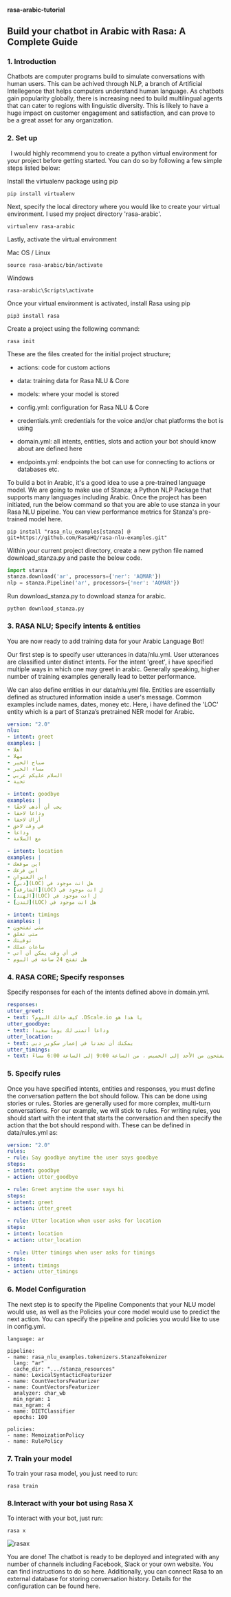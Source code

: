 #### rasa-arabic-tutorial

## **Build your chatbot in Arabic with Rasa: A Complete Guide**

### 1. Introduction

Chatbots are computer programs build to simulate conversations with human users. This can be achived through NLP, a branch of Artificial Intellegence that helps computers understand human language. As chatbots gain popularity globally, there is increasing need to build multilingual agents that can cater to regions with linguistic diversity. This is likely to have a huge impact on customer engagement and satisfaction, and can prove to be a great asset for any organization. 


### 2. Set up
 
I would highly recommend you to create a python virtual environment for your project before getting started. You can do so by following a few simple steps listed below:

Install the virtualenv package using pip

```
pip install virtualenv
```

Next, specify the local directory where you would like to create your virtual environment. I used my project directory 'rasa-arabic'.

```
virtualenv rasa-arabic
```

Lastly, activate the virtual environment

Mac OS / Linux

```
source rasa-arabic/bin/activate
```

Windows

```
rasa-arabic\Scripts\activate
```

Once your virtual environment is activated, install Rasa using pip 
```
pip3 install rasa
```

Create a project using the following command:
```
rasa init
```

These are the files created for the initial project structure;

- actions: code for custom actions

- data: training data for Rasa NLU & Core

- models: where your model is stored

- config.yml: configuration for Rasa NLU & Core

- credentials.yml: credentials for the voice and/or chat platforms the bot is using

- domain.yml: all intents, entities, slots and action your bot should know about are defined here

- endpoints.yml: endpoints the bot can use for connecting to actions or databases etc.

To build a bot in Arabic, it's a good idea to use a pre-trained language model. We are going to make use of Stanza; a Python NLP Package that supports many languages including Arabic. Once the project has been initiated, run the below command so that you are able to use stanza in your Rasa NLU pipeline. You can view performance metrics for Stanza's pre-trained model here.

```
pip install "rasa_nlu_examples[stanza] @ git+https://github.com/RasaHQ/rasa-nlu-examples.git"
```
Within your current project directory, create a new python file named download_stanza.py and paste the below code.

```python
import stanza
stanza.download('ar', processors={'ner': 'AQMAR'})
nlp = stanza.Pipeline('ar', processors={'ner': 'AQMAR'})
```
Run download_stanza.py to download stanza for arabic. 
```
python download_stanza.py
```
### 3. RASA NLU; Specify intents & entities

You are now ready to add training data for your Arabic Language Bot!

Our first step is to specify user utterances in data/nlu.yml. User utterances are classified unter distinct intents.
For the intent 'greet', i have specified multiple ways in which one may greet in arabic. Generally speaking, higher number of training examples generally lead to better performance. 

We can also define entities in our data/nlu.yml file. Entities are essentially defined as structured information inside a user's message. Common examples include names, dates, money etc. Here, i have defined the 'LOC' entity which is a part of Stanza’s pretrained NER model for Arabic.


```yml
version: "2.0"
nlu:
- intent: greet
examples: |
- أهلا
- مهلا
- صباح الخير
- مساء الخير
- السلام عليكم عربي
- تحية

- intent: goodbye
examples: |
- يجب أن أذهب لاحقًا
- وداعا لاحقا
- أراك لاحقا
- في وقت لاحق
- وداعا
- مع السلامة

- intent: location
examples: |
- اين موقعك
- اين فرعك
- اين العنوان
- [دبي](LOC) هل انت موجود في
- [الشارقة](LOC) ل انت موجود في
- [الهند](LOC) ل انت موجود في
- [لندن](LOC) هل انت موجود في

- intent: timings
examples: |
- متى تفتحون
- متى تغلق
- توقيتك
- ساعات عملك
- في أي وقت يمكن أن آتي
- هل تفتح 24 ساعة في اليوم
```
### 4. RASA CORE; Specify responses

Specify responses for each of the intents defined above in domain.yml.

```yml
responses:
utter_greet:
- text: كيف حالك اليوم؟ .DScale.io يا هذا هو
utter_goodbye:
- text: وداعا أتمنى لك يوما سعيدا
utter_location:
- text: يمكنك أن تجدنا في إعمار سكوير دبي
utter_timings:
- text: نحن منفتحون من الأحد إلى الخميس ، من الساعة 9:00 إلى الساعة 6:00 مساءً
```
### 5. Specify rules

Once you have specified intents, entities and responses, you must define the conversation pattern the bot should follow. This can be done using stories or rules. Stories are generally used for more complex, multi-turn conversations. For our example, we will stick to rules. For writing rules, you should start with the intent that starts the conversation and then specify the action that the bot should respond with. These can be defined in data/rules.yml as:


```yml
version: "2.0"
rules:
- rule: Say goodbye anytime the user says goodbye
steps:
- intent: goodbye
- action: utter_goodbye

- rule: Greet anytime the user says hi
steps:
- intent: greet
- action: utter_greet

- rule: Utter location when user asks for location
steps:
- intent: location
- action: utter_location

- rule: Utter timings when user asks for timings
steps:
- intent: timings
- action: utter_timings
```
### 6. Model Configuration

The next step is to specify the Pipeline Components that your NLU model would use, as well as the Policies your core model would use to predict the next action. You can specify the pipeline and policies you would like to use in config.yml.

```
language: ar

pipeline:
- name: rasa_nlu_examples.tokenizers.StanzaTokenizer
  lang: "ar"
  cache_dir: ".../stanza_resources"
- name: LexicalSyntacticFeaturizer
- name: CountVectorsFeaturizer
- name: CountVectorsFeaturizer
  analyzer: char_wb
  min_ngram: 1
  max_ngram: 4
- name: DIETClassifier
  epochs: 100
  
policies:
- name: MemoizationPolicy
- name: RulePolicy
```


### 7. Train your model

To train your rasa model, you just need to run:
```
rasa train
```
### 8.Interact with your bot using Rasa X

To interact with your bot, just run:
```
rasa x
```
![rasax](rasax.png)

You are done! The chatbot is ready to be deployed and integrated with any number of channels including Facebook, Slack or your own website. You can find instructions to do so here. Additionally, you can connect Rasa to an external database for storing conversation history. Details for the configuration can be found here.

